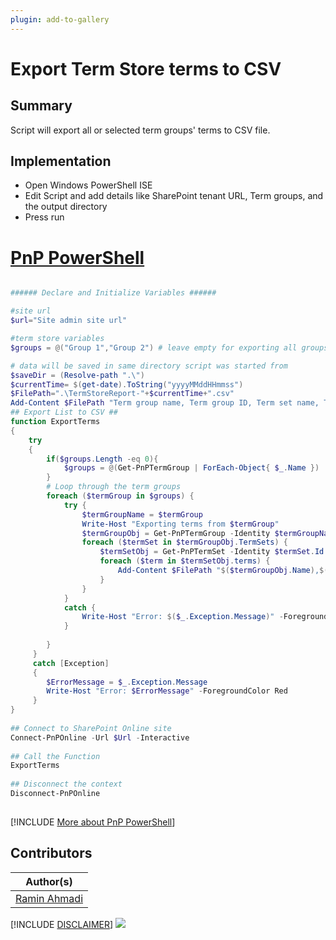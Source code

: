 ```yaml
---
plugin: add-to-gallery
---
```


# Export Term Store terms to CSV

## Summary

Script will export all or selected term groups' terms to CSV file.

## Implementation

- Open Windows PowerShell ISE
- Edit Script and add details like SharePoint tenant URL, Term groups, and the output directory
- Press run

# [PnP PowerShell](#tab/pnpps)
```powershell

###### Declare and Initialize Variables ######  

#site url
$url="Site admin site url"

#term store variables
$groups = @("Group 1","Group 2") # leave empty for exporting all groups

# data will be saved in same directory script was started from
$saveDir = (Resolve-path ".\")  
$currentTime= $(get-date).ToString("yyyyMMddHHmmss")  
$FilePath=".\TermStoreReport-"+$currentTime+".csv"  
Add-Content $FilePath "Term group name, Term group ID, Term set name, Term set ID, Term name, Term ID"
## Export List to CSV ##  
function ExportTerms
{  
    try  
    {  
        if($groups.Length -eq 0){
            $groups = @(Get-PnPTermGroup | ForEach-Object{ $_.Name })
        }
        # Loop through the term groups
        foreach ($termGroup in $groups) {
            try {
                $termGroupName = $termGroup
                Write-Host "Exporting terms from $termGroup"
                $termGroupObj = Get-PnPTermGroup -Identity $termGroupName -Includes TermSets
                foreach ($termSet in $termGroupObj.TermSets) {
                    $termSetObj = Get-PnPTermSet -Identity $termSet.Id -TermGroup $termGroupName -Includes Terms
                    foreach ($term in $termSetObj.terms) {
                        Add-Content $FilePath "$($termGroupObj.Name),$($termGroupObj.Id),$($termSetObj.Name),$($termSetObj.Id),$($term.Name),$($term.Id)"
                    }
                }
            }
            catch {
                Write-Host "Error: $($_.Exception.Message)" -ForegroundColor Red
            }
            
        }
     }  
     catch [Exception]  
     {  
        $ErrorMessage = $_.Exception.Message         
        Write-Host "Error: $ErrorMessage" -ForegroundColor Red          
     }  
}  
 
## Connect to SharePoint Online site  
Connect-PnPOnline -Url $Url -Interactive
 
## Call the Function  
ExportTerms
 
## Disconnect the context  
Disconnect-PnPOnline  
  

```
[!INCLUDE [More about PnP PowerShell](../../docfx/includes/MORE-PNPPS.md)]


## Contributors

| Author(s) |
|-----------|
| [Ramin Ahmadi](https://github.com/ahmadiramin) |

[!INCLUDE [DISCLAIMER](../../docfx/includes/DISCLAIMER.md)]
<img src="https://pnptelemetry.azurewebsites.net/script-samples/scripts/spo-export-sharepoint-list-items-to-csv" aria-hidden="true" />
